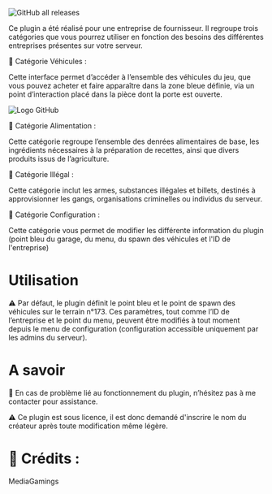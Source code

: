![GitHub all releases](https://img.shields.io/github/downloads/MediaGamings/TransNoveur_Plug294/total)

Ce plugin a été réalisé pour une entreprise de fournisseur. Il regroupe trois catégories que vous pourrez utiliser en fonction des besoins des différentes entreprises présentes sur votre serveur.

🔹 Catégorie Véhicules :

Cette interface permet d’accéder à l’ensemble des véhicules du jeu, que vous pouvez acheter et faire apparaître dans la zone bleue définie, via un point d’interaction placé dans la pièce dont la porte est ouverte.

![Logo GitHub](https://i.imgur.com/2jEi6sn.png)

🔹 Catégorie Alimentation :

Cette catégorie regroupe l’ensemble des denrées alimentaires de base, les ingrédients nécessaires à la préparation de recettes, ainsi que divers produits issus de l’agriculture.

🔹 Catégorie Illégal :

Cette catégorie inclut les armes, substances illégales et billets, destinés à approvisionner les gangs, organisations criminelles ou individus du serveur.

🔹 Catégorie Configuration :

Cette catégorie vous permet de modifier les différente information du plugin (point bleu du garage, du menu, du spawn des véhicules et l'ID de l'entreprise)

# Utilisation

⚠️ Par défaut, le plugin définit le point bleu et le point de spawn des véhicules sur le terrain n°173. Ces paramètres, tout comme l’ID de l’entreprise et le point du menu, peuvent être modifiés à tout moment depuis le menu de configuration (configuration accessible uniquement par les admins du serveur).

# A savoir

🔧 En cas de problème lié au fonctionnement du plugin, n’hésitez pas à me contacter pour assistance.

⚠️ Ce plugin est sous licence, il est donc demandé d'inscrire le nom du créateur après toute modification même légère.

# 📌 Crédits :

MediaGamings
